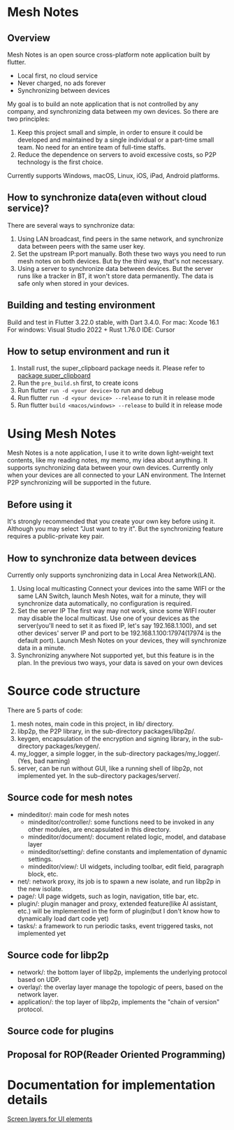 # Mesh Notes
## Overview

Mesh Notes is an open source cross-platform note application built by flutter.
- Local first, no cloud service
- Never charged, no ads forever
- Synchronizing between devices

My goal is to build an note application that is not controlled by any company, and synchronizing data between my own devices.
So there are two principles:
1. Keep this project small and simple, in order to ensure it could be developed and maintained by a single individual or a part-time small team. No need for an entire team of full-time staffs.
2. Reduce the dependence on servers to avoid excessive costs, so P2P technology is the first choice.

Currently supports Windows, macOS, Linux, iOS, iPad, Android platforms.

## How to synchronize data(even without cloud service)?
There are several ways to synchronize data:
1. Using LAN broadcast, find peers in the same network, and synchronize data between peers with the same user key.
2. Set the upstream IP:port manually.
Both these two ways you need to run mesh notes on both devices. But by the third way, that's not necessary.
3. Using a server to synchronize data between devices. But the server runs like a tracker in BT, it won't store data permanently. The data is safe only when stored in your devices.

## Building and testing environment
Build and test in Flutter 3.22.0 stable, with Dart 3.4.0.
For mac: Xcode 16.1
For windows: Visual Studio 2022 + Rust 1.76.0
IDE: Cursor

## How to setup environment and run it
1. Install rust, the super_clipboard package needs it. Please refer to [package super_clipboard](https://pub.dev/packages/super_clipboard)
2. Run the `pre_build.sh` first, to create icons
3. Run flutter `run -d <your device>` to run and debug
4. Run flutter `run -d <your device> --release` to run it in release mode
5. Run flutter `build <macos/windows> --release` to build it in release mode

# Using Mesh Notes
Mesh Notes is a note application, I use it to write down light-weight text contents, like my reading notes, my memo, my idea about anything.
It supports synchronizing data between your own devices. Currently only when your devices are all connected to your LAN environment. The Internet P2P synchronizing will be supported in the future.

## Before using it
It's strongly recommended that you create your own key before using it. Although you may select "Just want to try it". But the synchronizing feature requires a public-private key pair.

## How to synchronize data between devices
Currently only supports synchronizing data in Local Area Network(LAN).
1. Using local multicasting
Connect your devices into the same WIFI or the same LAN Switch, launch Mesh Notes, wait for a minute, they will synchronize data automatically, no configuration is required.
2. Set the server IP
The first way may not work, since some WIFI router may disable the local multicast. Use one of your devices as the server(you'll need to set it as fixed IP, let's say 192.168.1.100), and set other devices' server IP and port to be 192.168.1.100:17974(17974 is the default port). Launch Mesh Notes on your devices, they will synchronize data in a minute.
3. Synchronizing anywhere
Not supported yet, but this feature is in the plan.
In the previous two ways, your data is saved on your own devices

# Source code structure
There are 5 parts of code:
1. mesh notes, main code in this project, in lib/ directory.
2. libp2p, the P2P library, in the sub-directory packages/libp2p/.
3. keygen, encapsulation of the encryption and signing library, in the sub-directory packages/keygen/.
4. my_logger, a simple logger, in the sub-directory packages/my_logger/.(Yes, bad naming)
5. server, can be run without GUI, like a running shell of libp2p, not implemented yet. In the sub-directory packages/server/.

## Source code for mesh notes
- mindeditor/: main code for mesh notes
  - mindeditor/controller/: some functions need to be invoked in any other modules, are encapsulated in this directory.
  - mindeditor/document/: document related logic, model, and database layer
  - mindeditor/setting/: define constants and implementation of dynamic settings.
  - mindeditor/view/: UI widgets, including toolbar, edit field, paragraph block, etc.
- net/: network proxy, its job is to spawn a new isolate, and run libp2p in the new isolate.
- page/: UI page widgets, such as login, navigation, title bar, etc.
- plugin/: plugin manager and proxy, extended feature(like AI assistant, etc.) will be implemented in the form of plugin(but I don't know how to dynamically load dart code yet)
- tasks/: a framework to run periodic tasks, event triggered tasks, not implemented yet

## Source code for libp2p
- network/: the bottom layer of libp2p, implements the underlying protocol based on UDP.
- overlay/: the overlay layer manage the topologic of peers, based on the network layer.
- application/: the top layer of libp2p, implements the "chain of version" protocol.

## Source code for plugins

## Proposal for ROP(Reader Oriented Programming)

# Documentation for implementation details
[Screen layers for UI elements](./documentation/layers.md "Layers")

